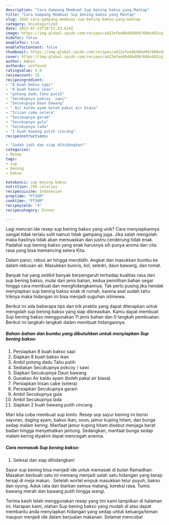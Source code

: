 ```yaml
---
description: "Cara Gampang Membuat Sup bening bakso yang Mantap"
title: "Cara Gampang Membuat Sup bening bakso yang Mantap"
slug: 1042-cara-gampang-membuat-sup-bening-bakso-yang-mantap
category: Uncategorized
date: 2022-07-23T19:52:33.624Z
image: https://img-global.cpcdn.com/recipes/a422efee8646bd99/680x482cq70/sup-bening-bakso-foto-resep-utama.jpg
hideToc: false
enableToc: true
enableTocContent: false
thumbnail: https://img-global.cpcdn.com/recipes/a422efee8646bd99/680x482cq70/sup-bening-bakso-foto-resep-utama.jpg
cover: https://img-global.cpcdn.com/recipes/a422efee8646bd99/680x482cq70/sup-bening-bakso-foto-resep-utama.jpg
author: Admin
authorAv: notfound
ratingvalue: 4.8
reviewcount: 15
recipeingredient:
- "8 buah bakso sapi"
- "8 buah bakso ikan"
- "potong dadu Tahu putih"
- "Secukupnya pokcoy  sawi"
- "Secukupnya Daun bawang"
- " Air kaldu ayam boleh pakai air biasa"
- "Irisan cabe selera"
- "Secukupnya garam"
- "Secukupnya gula"
- "Secukupnya lada"
- "2 buah bawang putih cincang"
recipeinstructions:

- "Sudah jadi dan siap dihidangkan!"
categories:
- Resep
tags:
- sup
- bening
- bakso

katakunci: sup bening bakso 
nutrition: 256 calories
recipecuisine: Indonesian
preptime: "PT26M"
cooktime: "PT36M"
recipeyield: "4"
recipecategory: Dinner

---
```





Lagi mencari ide resep sup bening bakso yang unik? Cara menyiapkannya sangat tidak terlalu sulit namun tidak gampang juga. Jika salah mengolah maka hasilnya tidak akan memuaskan dan justru cenderung tidak enak. Padahal sup bening bakso yang enak harusnya sih punya aroma dan cita rasa yang bisa memancing selera Kita.





Dalam panci, rebus air hingga mendidih. Angkat dan masukkan bumbu ke dalam rebusan air. Masukkan buncis, kol, seledri, daun bawang, dan tomat.

Banyak hal yang sedikit banyak berpengaruh terhadap kualitas rasa dari sup bening bakso, mulai dari jenis bahan, kedua pemilihan bahan segar hingga cara membuat dan menghidangkannya. Tak perlu pusing jika hendak menyiapkan sup bening bakso enak di rumah, karena asal sudah tahu triknya maka hidangan ini bisa menjadi suguhan istimewa.






Berikut ini ada beberapa tips dan trik praktis yang dapat diterapkan untuk mengolah sup bening bakso yang siap dikreasikan. Kamu dapat membuat Sup bening bakso menggunakan 11 jenis bahan dan 0 langkah pembuatan. Berikut ini langkah-langkah dalam membuat hidangannya.

<!--inarticleads1-->

##### Bahan-bahan dan bumbu yang dibutuhkan untuk menyiapkan Sup bening bakso:

1. Persiapkan 8 buah bakso sapi
1. Siapkan 8 buah bakso ikan
1. Ambil potong dadu Tahu putih
1. Sediakan Secukupnya pokcoy / sawi
1. Siapkan Secukupnya Daun bawang
1. Gunakan  Air kaldu ayam (boleh pakai air biasa)
1. Persiapkan Irisan cabe (selera)
1. Persiapkan Secukupnya garam
1. Ambil Secukupnya gula
1. Ambil Secukupnya lada
1. Siapkan 2 buah bawang putih cincang


Mari kita coba membuat sup kimlo. Resep sop sayur bening ini berisi sayuran, daging ayam, bakso ikan, soun, jamur kuping hitam, dan bunga sedap malam kering. Manfaat jamur kuping hitam disebut menjaga berat badan hingga menyehatkan jantung. Sedangkan, manfaat bunga sedap malam kering diyakini dapat mencegah anemia. 

<!--inarticleads2-->

##### Cara memasak Sup bening bakso:


1. Selesai dan siap dihidangkan!

Sayur sup bening bisa menjadi ide untuk memasak di bulan Ramadhan. Masakan berkuah satu ini memang menjadi salah satu hidangan yang kerap tersaji di meja makan.. Setelah wortel empuk masukkan telur puyuh, bakso dan oyong. Aduk rata dan biarkan semua matang, koreksi rasa. Tumis bawang merah dan bawang putih hingga wangi. 

Terima kasih telah menggunakan resep yang tim kami tampilkan di halaman ini. Harapan kami, olahan Sup bening bakso yang mudah di atas dapat membantu anda menyiapkan hidangan yang sedap untuk keluarga/teman maupun menjadi ide dalam berjualan makanan. Selamat mencoba!
